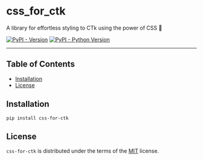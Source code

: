 # css_for_ctk
A library for effortless styling to CTk using the power of CSS 🌟

[![PyPI - Version](https://img.shields.io/pypi/v/css-for-ctk.svg)](https://pypi.org/project/css-for-ctk)
[![PyPI - Python Version](https://img.shields.io/pypi/pyversions/css-for-ctk.svg)](https://pypi.org/project/css-for-ctk)

-----

## Table of Contents

- [Installation](#installation)
- [License](#license)

## Installation

```console
pip install css-for-ctk
```

## License

`css-for-ctk` is distributed under the terms of the [MIT](https://spdx.org/licenses/MIT.html) license.

